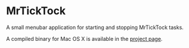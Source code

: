 MrTickTock
==========

A small menubar application for starting and stopping MrTickTock tasks.

A compiled binary for Mac OS X is available in the [project page](http://nunofgs.github.com/MrTickTock/).
